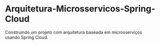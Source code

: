 # Arquitetura-Microsservicos-Spring-Cloud
Construindo um projeto com arquitetura baseada em microsserviços usando Spring Cloud.
